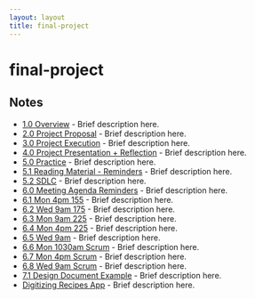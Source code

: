 ```yaml
---
layout: layout
title: final-project
---
```


# final-project

## Notes

- [1.0 Overview](1.0%20Overview.html) - Brief description here.
- [2.0 Project Proposal](2.0%20Project%20Proposal.html) - Brief description here.
- [3.0 Project Execution](3.0%20Project%20Execution.html) - Brief description here.
- [4.0 Project Presentation + Reflection](4.0%20Project%20Presentation%20%2B%20Reflection.html) - Brief description here.
- [5.0 Practice](5.0%20Practice.html) - Brief description here.
- [5.1 Reading Material - Reminders](5.1%20Reading%20Material%20-%20Reminders.html) - Brief description here.
- [5.2 SDLC](5.2%20SDLC.html) - Brief description here.
- [6.0 Meeting Agenda Reminders](6.0%20Meeting%20Agenda%20Reminders.html) - Brief description here.
- [6.1 Mon 4pm 155](6.1%20Mon%204pm%20155.html) - Brief description here.
- [6.2 Wed 9am 175](6.2%20Wed%209am%20175.html) - Brief description here.
- [6.3 Mon 9am 225](6.3%20Mon%209am%20225.html) - Brief description here.
- [6.4 Mon 4pm 225](6.4%20Mon%204pm%20225.html) - Brief description here.
- [6.5 Wed 9am](6.5%20Wed%209am.html) - Brief description here.
- [6.6 Mon 1030am Scrum](6.6%20Mon%201030am%20Scrum.html) - Brief description here.
- [6.7 Mon 4pm Scrum](6.7%20Mon%204pm%20Scrum.html) - Brief description here.
- [6.8 Wed 9am Scrum](6.8%20Wed%209am%20Scrum.html) - Brief description here.
- [7.1 Design Document Example](7.1%20Design%20Document%20Example.html) - Brief description here.
- [Digitizing Recipes App](Digitizing%20Recipes%20App.html) - Brief description here.

